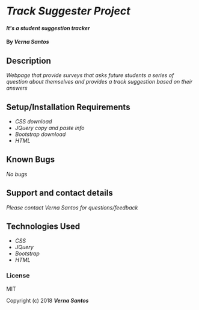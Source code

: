 # _Track Suggester Project_

#### _It's a student suggestion tracker_

#### By _Verna Santos_

## Description

_Webpage that provide surveys that asks future students a series of question about themselves and provides a track suggestion based on their answers_

## Setup/Installation Requirements

* _CSS download_
* _JQuery copy and paste info_
* _Bootstrap download_
* _HTML_


## Known Bugs

_No bugs_

## Support and contact details

_Please contact Verna Santos for questions/feedback_

## Technologies Used

* _CSS_
* _JQuery_
* _Bootstrap_
* _HTML_

### License

MIT

Copyright (c) 2018 **_Verna Santos_**
